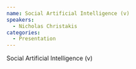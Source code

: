 ```yaml
--- 
name: Social Artificial Intelligence (v) 
speakers: 
  - Nicholas Christakis
categories:
  - Presentation
---
```


Social Artificial Intelligence (v)